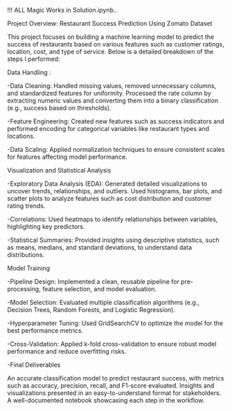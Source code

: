!!! ALL Magic Works in Solution.ipynb..


Project Overview: Restaurant Success Prediction Using Zomato Dataset

This project focuses on building a machine learning model to predict the success of restaurants based on various features such as customer ratings, location, cost, and type of service. Below is a detailed breakdown of the steps I performed:

Data Handling :

-Data Cleaning: Handled missing values, removed unnecessary columns, and standardized features for uniformity. Processed the rate column by extracting numeric values and converting them into a binary classification (e.g., success based on thresholds).

-Feature Engineering: Created new features such as success indicators and performed encoding for categorical variables like restaurant types and locations.

-Data Scaling: Applied normalization techniques to ensure consistent scales for features affecting model performance.

Visualization and Statistical Analysis

-Exploratory Data Analysis (EDA):
Generated detailed visualizations to uncover trends, relationships, and outliers.
Used histograms, bar plots, and scatter plots to analyze features such as cost distribution and customer rating trends.

-Correlations: Used heatmaps to identify relationships between variables, highlighting key predictors.

-Statistical Summaries: Provided insights using descriptive statistics, such as means, medians, and standard deviations, to understand data distributions.

Model Training

-Pipeline Design: Implemented a clean, reusable pipeline for pre-processing, feature selection, and model evaluation.

-Model Selection: Evaluated multiple classification algorithms (e.g., Decision Trees, Random Forests, and Logistic Regression).


-Hyperparameter Tuning: Used GridSearchCV to optimize the model for the best performance metrics.

-Cross-Validation: Applied k-fold cross-validation to ensure robust model performance and reduce overfitting risks.

-Final Deliverables

An accurate classification model to predict restaurant success, with metrics such as accuracy, precision, recall, and F1-score evaluated.
Insights and visualizations presented in an easy-to-understand format for stakeholders.
A well-documented notebook showcasing each step in the workflow.
